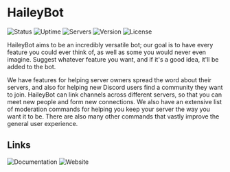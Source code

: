 # HaileyBot
![Status][status] ![Uptime][uptime] ![Servers][servers] ![Version][version] ![License][license]

HaileyBot aims to be an incredibly versatile bot; our goal is to have every feature you could ever think of, as well as some you would never even imagine. Suggest whatever feature you want, and if it's a good idea, it'll be added to the bot.

We have features for helping server owners spread the word about their servers, and also for helping new Discord users find a community they want to join. HaileyBot can link channels across different servers, so that you can meet new people and form new connections. We also have an extensive list of moderation commands for helping you keep your server the way you want it to be. There are also many other commands that vastly improve the general user experience.

## Links

![Documentation][documentation] ![Website][website]













[status]: https://botlist.space/bot/423637161632464906/badge?property=status&style=flat&color=brightgreen
[uptime]: https://botlist.space/bot/423637161632464906/badge?property=uptime.2&style=flat&color=brightgreen
[servers]: https://botlist.space/bot/423637161632464906/badge?property=servers&style=flat&color=informational
[version]: https://img.shields.io/github/manifest-json/v/haileybot/haileybot.github.io?color=blueviolet
[license]: https://img.shields.io/github/license/haileybot/haileybot.github.io

[documentation]: https://img.shields.io/static/v1?style=for-the-badge&label=&message=Documentation&color=brightgreen
[website]: https://img.shields.io/static/v1?style=for-the-badge&label=&message=Website&color=informational
